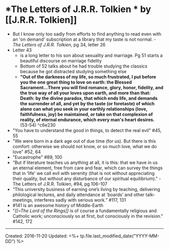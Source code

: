 
# *The Letters of J.R.R. Tolkien * by [[J.R.R. Tolkien]]

* But I know only too sadly from efforts to find anything to read even with an 'on demand' subscription at a library that my taste is not normal. -*The Letters of J.R.R. Tolkien*, pg 34, letter 26
* Letter 43 
    * is a long letter to his son about sexuality and marriage. Pg 51 starts a beautiful discourse on marriage fidelity 
    * Bottom of 52 talks about he had trouble studying the classics because he got distracted studying something else
    * **"Out of the darkness of my life, so much frustrated, I put before you the one great thing to love on earth: the Blessed Sacrament...There you will find romance, glory, honor, fidelity, and the true way of all your loves upon earth, and more than that: Death: by the divine paradox, that which ends life, and demands the surrender of all, and yet by the taste (or foretaste) of which alone can what you seek in your earthly relationships (love, faithfulness, joy)  be maintained, or take on that complexion of reality, of eternal endurance, which every man's heart desires.** (53-54) ^c6e230
* "You have to understand the good in things, to detect the real evil" #45, 55
* "We were born in a dark age out of due time (for us). But there is this comfort: otherwise we should not know, or so much love, what we do love" #52, 64
* "Eucastrophe" #89, 100
* “But if literature teaches us anything at all, it is this: that we have in us an eternal element, free from care and fear, which can survey the things that in ‘life' we call evil with serenity (that is not without appreciating their quality, but without any disturbance of our spiritual equilibrium)." -The Letters of J.R.R. Tolkien, #94, pg 106-107
* “This university business of earning one’s living by teaching, delivering philological lectures, and daily attendance at ‘boards’ and other talk-meetings, interferes sadly with serious work.” #117, 131
* #141 is an awesome history of Middle-Earth
* "*[[~The Lord of the Rings]]* is of course a fundamentally religious and Catholic work; unconsciously so at first, but consciously in the revision." #142, 172


---
Created: 2016-11-20
Updated: <%+ tp.file.last_modified_date("YYYY-MM-DD") %>